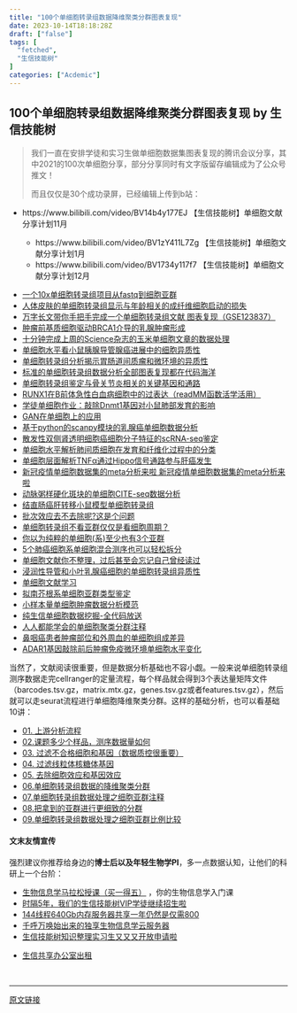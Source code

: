```yaml
---
title: "100个单细胞转录组数据降维聚类分群图表复现"
date: 2023-10-14T18:18:28Z
draft: ["false"]
tags: [
  "fetched",
  "生信技能树"
]
categories: ["Acdemic"]
---
```

100个单细胞转录组数据降维聚类分群图表复现 by 生信技能树
------
<div><blockquote data-tool="mdnice编辑器"><p>我们一直在安排学徒和实习生做单细胞数据集图表复现的腾讯会议分享，其中2021的100次单细胞分享，部分分享同时有文字版留存编辑成为了公众号推文！</p><p>而且仅仅是30个成功录屏，已经编辑上传到b站：</p></blockquote><ul data-tool="mdnice编辑器"><li><section>https://www.bilibili.com/video/BV14b4y177EJ 【生信技能树】单细胞文献分享计划11月</section></li><ul><li><section>https://www.bilibili.com/video/BV1zY411L7Zg 【生信技能树】单细胞文献分享计划1月</section></li><li><section>https://www.bilibili.com/video/BV1734y117f7 【生信技能树】单细胞文献分享计划12月</section></li></ul></ul><section data-tool="mdnice编辑器" data-website="https://www.mdnice.com" mstvisible="3"><ul data-tool="mdnice编辑器"><li><section><a href="http://mp.weixin.qq.com/s?__biz=MzAxMDkxODM1Ng==&amp;mid=2247510920&amp;idx=1&amp;sn=c4561d34e984406693c014cdfe236c0f&amp;chksm=9b4beb33ac3c622542d894344c323ff7cca52f69119d02fc7aa4636af0cbe7df4b6c63dd5ba9&amp;scene=21#wechat_redirect" msttexthash="111054749" msthash="128" data-linktype="2">一个10x单细胞转录组项目从fastq到细胞亚群</a></section></li><li><section><a href="http://mp.weixin.qq.com/s?__biz=MzAxMDkxODM1Ng==&amp;mid=2247510920&amp;idx=2&amp;sn=13d9e2924bac797ce10ca3c5529a41ae&amp;chksm=9b4beb33ac3c6225edf58915420ebba955b68a4cf5a53708979cb6f7a79397a484a78f22b91d&amp;scene=21#wechat_redirect" msttexthash="222015404" msthash="129" data-linktype="2">人体皮肤的单细胞转录组显示与年龄相关的成纤维细胞启动的损失</a></section></li><li><section><a href="http://mp.weixin.qq.com/s?__biz=MzAxMDkxODM1Ng==&amp;mid=2247510731&amp;idx=1&amp;sn=960a62e0c212abc6b0ea1677b4b2dd4a&amp;chksm=9b4bea70ac3c63662648860a50625b9afeaaacd878bee06528db08d89f4eaf85691c1fceb397&amp;scene=21#wechat_redirect" msttexthash="229786011" msthash="130" data-linktype="2">万字长文带你手把手完成一个单细胞转录组文献 图表复现（GSE123837）</a></section></li><li><section><a href="http://mp.weixin.qq.com/s?__biz=MzAxMDkxODM1Ng==&amp;mid=2247509908&amp;idx=2&amp;sn=101e821957741820ddd4d1c226114ce6&amp;chksm=9b4be72fac3c6e39c0a552e7d8467b895227398312fbff270720e7815023328e5af1d3afa367&amp;scene=21#wechat_redirect" msttexthash="117200980" msthash="131" data-linktype="2">肿瘤前基质细胞驱动BRCA1介导的乳腺肿瘤形成</a></section></li><li><section><a href="http://mp.weixin.qq.com/s?__biz=MzAxMDkxODM1Ng==&amp;mid=2247509501&amp;idx=1&amp;sn=5bf81f79bd66efe89afdbb06795fe0c2&amp;chksm=9b4be546ac3c6c509ffd8e4703d02bd80778f52d65ee03a0d6ea5732025ce8f300a9dce13534&amp;scene=21#wechat_redirect" msttexthash="186241744" msthash="132" data-linktype="2">十分钟完成上周的Science杂志的玉米单细胞文章的数据处理</a></section></li><li><section><a href="http://mp.weixin.qq.com/s?__biz=MzAxMDkxODM1Ng==&amp;mid=2247509432&amp;idx=1&amp;sn=1f8399ec391cc980517c3d98417dbde9&amp;chksm=9b4be503ac3c6c15653bd00b09cad9a8bb27071ca9709856059adc9ad993791806e59f5fc720&amp;scene=21#wechat_redirect" msttexthash="159320096" msthash="133" data-linktype="2">单细胞水平看小鼠胰腺导管腺癌进展中的细胞异质性</a></section></li><li><section><a href="http://mp.weixin.qq.com/s?__biz=MzAxMDkxODM1Ng==&amp;mid=2247509432&amp;idx=2&amp;sn=bad534337054cc948c51aea3a4e56b4e&amp;chksm=9b4be503ac3c6c15b249cf47d207b9f18ba71a9c8dee8f97b3f5805998b46135f94d9e1edebe&amp;scene=21#wechat_redirect" msttexthash="169053716" msthash="134" data-linktype="2">单细胞转录组分析揭示胃肠道间质瘤和微环境的异质性</a></section></li><li><section><a href="http://mp.weixin.qq.com/s?__biz=MzAxMDkxODM1Ng==&amp;mid=2247508943&amp;idx=1&amp;sn=237cea820a88359e044e1e26a84a3c8c&amp;chksm=9b4be374ac3c6a6211a01ea391de75c1d9ddd66d3d8cc1e6b85a338a394b5020fa46c44a3f60&amp;scene=21#wechat_redirect" msttexthash="170756859" msthash="135" data-linktype="2">标准的单细胞转录组数据分析全部图表复现都在代码海洋</a></section></li><li><section><a href="http://mp.weixin.qq.com/s?__biz=MzAxMDkxODM1Ng==&amp;mid=2247508943&amp;idx=2&amp;sn=21558c766bfd1987f0979312c5922465&amp;chksm=9b4be374ac3c6a629fa7293132eabb88ad0f95820930792a792a7dec49d130f84f31fbe5c95e&amp;scene=21#wechat_redirect" msttexthash="154778520" msthash="136" data-linktype="2">单细胞转录组鉴定与骨关节炎相关的关键基因和通路</a></section></li><li><section><a href="http://mp.weixin.qq.com/s?__biz=MzAxMDkxODM1Ng==&amp;mid=2247508902&amp;idx=1&amp;sn=8e7695f9da92fd558689f52e75a111e3&amp;chksm=9b4be31dac3c6a0b56e41d543cd45deb44d9460d5eb6b39ce8401e9e69367421b6a5d6f0cca4&amp;scene=21#wechat_redirect" msttexthash="251146857" msthash="137" data-linktype="2">RUNX1在B前体急性白血病细胞中的过表达（readMM函数活学活用）</a></section></li><li><section><a href="http://mp.weixin.qq.com/s?__biz=MzAxMDkxODM1Ng==&amp;mid=2247508719&amp;idx=1&amp;sn=abe955adcee1cf3429a8607c7edfd0b5&amp;chksm=9b4be254ac3c6b42536948d1d3dccbc306b4ace6972da47e10dc5ffab7c215db5fe649c16ed6&amp;scene=21#wechat_redirect" msttexthash="167301056" msthash="138" data-linktype="2">学徒单细胞作业：敲除Dnmt1基因对小鼠肺部发育的影响</a></section></li><li><section><a href="http://mp.weixin.qq.com/s?__biz=MzAxMDkxODM1Ng==&amp;mid=2247508460&amp;idx=1&amp;sn=ef468c159aa4bb5bfe4ed287170970c4&amp;chksm=9b4be157ac3c68418f479221afd16f30d0c170888553fd34b15175a09dc605bbad3bc8194df9&amp;scene=21#wechat_redirect" msttexthash="37828284" msthash="139" data-linktype="2">GAN在单细胞上的应用</a></section></li><li><section><a href="http://mp.weixin.qq.com/s?__biz=MzAxMDkxODM1Ng==&amp;mid=2247507137&amp;idx=1&amp;sn=5f49c1e97b78ef95108ea5949c9eb69f&amp;chksm=9b4b9c7aac3c156cb8e7c6cf914f263ef3862093a9ecf134537b5135107a5ff9a4cb8b188111&amp;scene=21#wechat_redirect" msttexthash="137244133" msthash="140" data-linktype="2">基于python的scanpy模块的乳腺癌单细胞数据分析</a></section></li><li><section><a href="http://mp.weixin.qq.com/s?__biz=MzAxMDkxODM1Ng==&amp;mid=2247505685&amp;idx=1&amp;sn=f21baf88b54cdf08ad7e525072009ee7&amp;chksm=9b4b97aeac3c1eb8012c8f0ca02019597a9e6110272f6f1a362c92d373d60dcee6c6da88536a&amp;scene=21#wechat_redirect" msttexthash="129479779" msthash="141" data-linktype="2">散发性双侧肾透明细胞癌细胞分子特征的scRNA-seq鉴定</a></section></li><li><section><a href="http://mp.weixin.qq.com/s?__biz=MzAxMDkxODM1Ng==&amp;mid=2247505685&amp;idx=2&amp;sn=c28e98bc94fc7bf99d93b3236bc7f362&amp;chksm=9b4b97aeac3c1eb89670a0c374772e9384a948bd2cc59839196f2460ac8956ce485160528fc7&amp;scene=21#wechat_redirect" msttexthash="178295936" msthash="142" data-linktype="2">单细胞水平解析肺间质细胞在发育和纤维化过程中的分类</a></section></li><li><section><a href="http://mp.weixin.qq.com/s?__biz=MzAxMDkxODM1Ng==&amp;mid=2247505598&amp;idx=1&amp;sn=0a15d3bd4cf2becaff9333783136ab03&amp;chksm=9b4b9605ac3c1f1352bef2a981aba78ed831234f57734e4c460e82a9f045b91651e0be2a052e&amp;scene=21#wechat_redirect" msttexthash="150187349" msthash="143" data-linktype="2">单细胞层面解析TNFα通过Hippo信号通路参与肝癌发生</a></section></li><li><section><a href="http://mp.weixin.qq.com/s?__biz=MzAxMDkxODM1Ng==&amp;mid=2247505507&amp;idx=1&amp;sn=c8a59515c9fed7b2226633c1ea16dd34&amp;chksm=9b4b96d8ac3c1fcee08abe9d0ea1f9571fa719ce05ff56158dc66daec2319f2249fffb3ba5c4&amp;scene=21#wechat_redirect" msttexthash="257694671" msthash="144" data-linktype="2">新冠疫情单细胞数据集的meta分析来啦 新冠疫情单细胞数据集的meta分析来啦</a></section></li><li><section><a href="http://mp.weixin.qq.com/s?__biz=MzAxMDkxODM1Ng==&amp;mid=2247505507&amp;idx=3&amp;sn=095c7761403444cb3167db7a5cf81c7e&amp;chksm=9b4b96d8ac3c1fceb15381b1c70b385771a218d601ace36f5d560de568af077f5a20b0e82ae1&amp;scene=21#wechat_redirect" msttexthash="90832703" msthash="145" data-linktype="2">动脉粥样硬化斑块的单细胞CITE-seq数据分析</a></section></li><li><section><a href="http://mp.weixin.qq.com/s?__biz=MzAxMDkxODM1Ng==&amp;mid=2247505429&amp;idx=1&amp;sn=a12c039e077573cdd5ed6040f0eebcf8&amp;chksm=9b4b96aeac3c1fb84dae03f73af2258ffa73d243c5cc408bb22b9307504d786a945de43dfb07&amp;scene=21#wechat_redirect" msttexthash="100752938" msthash="146" data-linktype="2">结直肠癌肝转移小鼠模型单细胞转录组</a></section></li><li><section><a href="http://mp.weixin.qq.com/s?__biz=MzAxMDkxODM1Ng==&amp;mid=2247505381&amp;idx=1&amp;sn=ab87b796ed7e6b1a93c4a66cc09798cf&amp;chksm=9b4b955eac3c1c4802bcad2e2ac79fbaa8c53496cc3f8798c21d75630f6fc84909e129aa8516&amp;scene=21#wechat_redirect" msttexthash="72210398" msthash="147" data-linktype="2">批次效应去不去除呢?这是个问题</a></section></li><li><section><a href="http://mp.weixin.qq.com/s?__biz=MzAxMDkxODM1Ng==&amp;mid=2247505381&amp;idx=2&amp;sn=0bdd4d26545dae31f98aa67fb391a366&amp;chksm=9b4b955eac3c1c4825e6e3d2c81c845cbcff2ef2f8e848a518c1632e1a5975b81f917a676b0e&amp;scene=21#wechat_redirect" msttexthash="119923778" msthash="148" data-linktype="2">单细胞转录组不看亚群仅仅是看细胞周期？</a></section></li><li><section><a href="http://mp.weixin.qq.com/s?__biz=MzAxMDkxODM1Ng==&amp;mid=2247505343&amp;idx=1&amp;sn=e7b70996aac008aab6020ed4e75fc5a3&amp;chksm=9b4b9504ac3c1c12c990a9073435197c459c3f07cc837565f56668fac728f8cb943689dbefee&amp;scene=21#wechat_redirect" msttexthash="94049748" msthash="149" data-linktype="2">你以为纯粹的单细胞(系)至少也有3个亚群</a></section></li><li><section><a href="http://mp.weixin.qq.com/s?__biz=MzAxMDkxODM1Ng==&amp;mid=2247505343&amp;idx=2&amp;sn=9848f32bff1eed05c3862f7cac742079&amp;chksm=9b4b9504ac3c1c12a305e899ea893357206e7ce1cb30cb8321839ba0db6014a25ac75cdf537a&amp;scene=21#wechat_redirect" msttexthash="120254758" msthash="150" data-linktype="2">5个肺癌细胞系单细胞混合测序也可以轻松拆分</a></section></li><li><section><a href="http://mp.weixin.qq.com/s?__biz=MzAxMDkxODM1Ng==&amp;mid=2247505109&amp;idx=1&amp;sn=9b2846561193f2c546d55fbfb0473f25&amp;chksm=9b4b946eac3c1d78ba8d32a0562d83226dcba20e75db4f9bb5b050a6f945fe6c3009819dc55f&amp;scene=21#wechat_redirect" msttexthash="165298068" msthash="151" data-linktype="2">单细胞文献你不整理，过后甚至会忘记自己曾经读过</a></section></li><li><section><a href="http://mp.weixin.qq.com/s?__biz=MzAxMDkxODM1Ng==&amp;mid=2247505014&amp;idx=2&amp;sn=3399db295f6d430c34bd630593584d5d&amp;chksm=9b4b94cdac3c1ddbbb41b126d53021889c3cb7f1eb3d1eec82e02bbc5fe03944c963d83d307f&amp;scene=21#wechat_redirect" msttexthash="154638081" msthash="152" data-linktype="2">浸润性导管和小叶乳腺癌细胞的单细胞转录组异质性</a></section></li><li><section><a href="http://mp.weixin.qq.com/s?__biz=MzAxMDkxODM1Ng==&amp;mid=2247504270&amp;idx=1&amp;sn=0024bbb7b1f3e59649541376ea1c6923&amp;chksm=9b4b9135ac3c1823b476b638568dbbe71be93428fa68ae7d04b6748d96aa84ae455833c3488c&amp;scene=21#wechat_redirect" msttexthash="23812581" msthash="153" data-linktype="2">单细胞文献学习</a></section></li><li><section><a href="http://mp.weixin.qq.com/s?__biz=MzAxMDkxODM1Ng==&amp;mid=2247503667&amp;idx=1&amp;sn=3954bd3ee593f2d52c33c6ca8d553bd0&amp;chksm=9b4b8f88ac3c069ed7c02cbea15b80ef5b8193057d737a1b19101ff5aeedd3103ba7dfad9e63&amp;scene=21#wechat_redirect" msttexthash="69660578" msthash="154" data-linktype="2">拟南芥根系单细胞亚群类型鉴定</a></section></li><li><section><a href="http://mp.weixin.qq.com/s?__biz=MzAxMDkxODM1Ng==&amp;mid=2247502601&amp;idx=1&amp;sn=aefb6e38558c33192c988a6a369b2a00&amp;chksm=9b4b8bb2ac3c02a4b849c55068ee188260d8ce51ada0802a63d9af1811c96f1ab46f2749bab6&amp;scene=21#wechat_redirect" msttexthash="77155559" msthash="155" data-linktype="2">小样本量单细胞肿瘤数据分析模范</a></section></li><li><section><a href="http://mp.weixin.qq.com/s?__biz=MzAxMDkxODM1Ng==&amp;mid=2247502453&amp;idx=1&amp;sn=ab9e0b31042099ec52efcaa90bca3b9c&amp;chksm=9b4b8aceac3c03d8ba5f5e436edbf139c4af7ffd7128dee473e7a959faf61c6ad9cd58688a50&amp;scene=21#wechat_redirect" msttexthash="75774530" msthash="156" data-linktype="2">纯生信单细胞数据挖掘-全代码放送</a></section></li><li><section><a href="http://mp.weixin.qq.com/s?__biz=MzAxMDkxODM1Ng==&amp;mid=2247497956&amp;idx=1&amp;sn=5d4deb7cf7b7848b3e2273cbd663bb6a&amp;chksm=9b4bb85fac3c3149d72f3e722615fda764df268d0f6aabfa077cb25dbf91420e6840e84a494f&amp;scene=21#wechat_redirect" msttexthash="87956973" msthash="157" data-linktype="2">人人都能学会的单细胞聚类分群注释</a></section></li><li><section><a href="http://mp.weixin.qq.com/s?__biz=MzAxMDkxODM1Ng==&amp;mid=2247501323&amp;idx=1&amp;sn=a97a59a55527983b242ae97260442bd0&amp;chksm=9b4b86b0ac3c0fa655a0182d12c469d6e64934d922e254b1ddeda166aa9861962d1f8d42f506&amp;scene=21#wechat_redirect" msttexthash="129394616" msthash="158" data-linktype="2">鼻咽癌患者肿瘤部位和外周血的单细胞组成差异</a></section></li><li><section><a href="http://mp.weixin.qq.com/s?__biz=MzAxMDkxODM1Ng==&amp;mid=2247501323&amp;idx=2&amp;sn=38ba7c1a44f7f17429a268a05bf0b056&amp;chksm=9b4b86b0ac3c0fa66845aae15a1dd801e311d2aa23582e026267d3480b7478b8e8ed60da7007&amp;scene=21#wechat_redirect" msttexthash="146052751" msthash="159" data-linktype="2">ADAR1基因敲除前后肿瘤免疫微环境单细胞水平变化</a></section></li></ul></section><p data-tool="mdnice编辑器">当然了，文献阅读很重要，但是数据分析基础也不容小觑。一般来说单细胞转录组测序数据走完cellranger的定量流程，每个样品就会得到3个表达量矩阵文件（barcodes.tsv.gz，matrix.mtx.gz，genes.tsv.gz或者features.tsv.gz），然后就可以走seurat流程进行单细胞降维聚类分群。这样的基础分析，也可以看基础10讲：</p><ul data-tool="mdnice编辑器"><li><section><a href="https://mp.weixin.qq.com/s?__biz=MzI1Njk4ODE0MQ==&amp;mid=2247486076&amp;idx=1&amp;sn=52bb851d7dc23461233a2cf458736151&amp;scene=21#wechat_redirect" data-linktype="2">01. 上游分析流程</a></section></li><li><section><a href="https://mp.weixin.qq.com/s?__biz=MzI1Njk4ODE0MQ==&amp;mid=2247486082&amp;idx=1&amp;sn=03cadceffb2c14ba95d97fe5caf38d94&amp;scene=21#wechat_redirect" data-linktype="2">02.课题多少个样品，测序数据量如何</a></section></li><li><section><a href="https://mp.weixin.qq.com/s?__biz=MzI1Njk4ODE0MQ==&amp;mid=2247486088&amp;idx=1&amp;sn=3a115338ee4937d20caab78627237553&amp;scene=21#wechat_redirect" data-linktype="2">03. 过滤不合格细胞和基因（数据质控很重要）</a></section></li><li><section><a href="https://mp.weixin.qq.com/s?__biz=MzI1Njk4ODE0MQ==&amp;mid=2247486096&amp;idx=1&amp;sn=1a99c4c5800b7e0287db3e8ef369fab8&amp;scene=21#wechat_redirect" data-linktype="2">04. 过滤线粒体核糖体基因</a></section></li><li><section><a href="https://mp.weixin.qq.com/s?__biz=MzI1Njk4ODE0MQ==&amp;mid=2247486098&amp;idx=1&amp;sn=bf9a71df848d74fe665ce7d5e283d5ff&amp;scene=21#wechat_redirect" data-linktype="2">05. 去除细胞效应和基因效应</a></section></li><li><section><a href="https://mp.weixin.qq.com/s?__biz=MzI1Njk4ODE0MQ==&amp;mid=2247486260&amp;idx=1&amp;sn=c6abf658de73594d1d77d8e1ffa7d153&amp;scene=21#wechat_redirect" data-linktype="2">06.单细胞转录组数据的降维聚类分群</a></section></li><li><section><a href="https://mp.weixin.qq.com/s?__biz=MzI1Njk4ODE0MQ==&amp;mid=2247486271&amp;idx=1&amp;sn=638b434b6deee63206af1c0eeda175ab&amp;scene=21#wechat_redirect" data-linktype="2">07.单细胞转录组数据处理之细胞亚群注释</a></section></li><li><section><a href="https://mp.weixin.qq.com/s?__biz=MzI1Njk4ODE0MQ==&amp;mid=2247486278&amp;idx=1&amp;sn=91250ef733833ff00371818b215dc124&amp;scene=21#wechat_redirect" data-linktype="2">08.把拿到的亚群进行更细致的分群</a></section></li><li><section><a href="https://mp.weixin.qq.com/s?__biz=MzI1Njk4ODE0MQ==&amp;mid=2247486287&amp;idx=1&amp;sn=49627c638ff9c04418282c53518aa7c7&amp;scene=21#wechat_redirect" data-linktype="2">09.单细胞转录组数据处理之细胞亚群比例比较</a></section></li></ul><h4 data-tool="mdnice编辑器">文末友情宣传</h4><p data-tool="mdnice编辑器">强烈建议你推荐给身边的<strong>博士后以及年轻生物学PI</strong>，多一点数据认知，让他们的科研上一个台阶：</p><ul data-tool="mdnice编辑器"><li><section><a target="_blank" href="http://mp.weixin.qq.com/s?__biz=MzAxMDkxODM1Ng==&amp;mid=2247524930&amp;idx=5&amp;sn=19d5eb52cbba6389c6238cd7943d96c7&amp;chksm=9b4b22f9ac3cabefa5c0436a6e723c3ad447fd67bdd2f9d500043220c5e97e6934b6015977e3&amp;scene=21#wechat_redirect" textvalue="生物信息学马拉松授课（买一得‍五）" linktype="text" imgurl="" imgdata="null" data-itemshowtype="0" tab="innerlink" data-linktype="2" hasload="1">生物信息学马拉松授课（买一得五）</a> ，你的生物信息学入门课</section></li><li><section><a target="_blank" href="http://mp.weixin.qq.com/s?__biz=MzAxMDkxODM1Ng==&amp;mid=2247524148&amp;idx=1&amp;sn=7806da6feb41a36493c519c1cfc1d3ac&amp;chksm=9b4bdf8fac3c569960369602f1ef26639cb366b250f233b2297d1f059471c0458335bfc0b829&amp;scene=21#wechat_redirect" textvalue="时隔5年，我们的生信技能树VIP学徒继续招生啦" linktype="text" imgurl="" imgdata="null" data-itemshowtype="0" tab="innerlink" data-linktype="2" hasload="1">时隔5年，我们的生信技能树VIP学徒继续招生啦</a><br></section></li><li><section><a target="_blank" href="http://mp.weixin.qq.com/s?__biz=MzAxMDkxODM1Ng==&amp;mid=2247522831&amp;idx=2&amp;sn=1744efdf428465425a145ff3a982198b&amp;chksm=9b4bdab4ac3c53a28fbecbbff4f254f470b54a7a20468bb753b295b930315e1ec45bcbabc10b&amp;scene=21#wechat_redirect" textvalue="144线程640Gb内存服务器共享一年‍仍然是仅需800" linktype="text" imgurl="" imgdata="null" data-itemshowtype="0" tab="innerlink" data-linktype="2" hasload="1">144线程640Gb内存服务器共享一年仍然是仅需800</a></section></li><li><section><a target="_blank" href="http://mp.weixin.qq.com/s?__biz=MzAxMDkxODM1Ng==&amp;mid=2247519765&amp;idx=1&amp;sn=ce5a8c8182f854c88043059f8c2cb9ff&amp;chksm=9b4bceaeac3c47b88c19941d43dbb1401f3a92206481a0afc41159927868199643f795d62a7e&amp;scene=21#wechat_redirect" textvalue="千呼万唤始出来的独享生物信息学云服务器" linktype="text" imgurl="" imgdata="null" data-itemshowtype="0" tab="innerlink" data-linktype="2" hasload="1">千呼万唤始出来的独享生物信息学云服务器</a></section></li><li><section><a target="_blank" href="http://mp.weixin.qq.com/s?__biz=MzAxMDkxODM1Ng==&amp;mid=2247519765&amp;idx=1&amp;sn=ce5a8c8182f854c88043059f8c2cb9ff&amp;chksm=9b4bceaeac3c47b88c19941d43dbb1401f3a92206481a0afc41159927868199643f795d62a7e&amp;scene=21#wechat_redirect" textvalue="千呼万唤始出来的独享生物信息学云服务器" linktype="text" imgurl="" imgdata="null" data-itemshowtype="0" tab="innerlink" data-linktype="2" hasload="1"></a><a target="_blank" href="http://mp.weixin.qq.com/s?__biz=MzAxMDkxODM1Ng==&amp;mid=2247524275&amp;idx=1&amp;sn=fa592ee29f636f34387491d0fceadd8e&amp;chksm=9b4bdf08ac3c561e0881974b3817beb0a0e514dc1a8df4c34c2b6653da6fa78e09acb03c70c2&amp;scene=21#wechat_redirect" textvalue="生信技能树知识整理实习生又又又开放申请啦" linktype="text" imgurl="" imgdata="null" data-itemshowtype="0" tab="innerlink" data-linktype="2" hasload="1">生信技能树知识整理实习生又又又开放申请啦</a></section></li><li><p><a target="_blank" href="http://mp.weixin.qq.com/s?__biz=MzAxMDkxODM1Ng==&amp;mid=2247524432&amp;idx=1&amp;sn=5b33b0c6807a9e6939c332c58fabff89&amp;chksm=9b4b20ebac3ca9fdb3d8bfaf2bef5552f64eb70e7fae557cc7197fb1a23b3e8bc31b585bf829&amp;scene=21#wechat_redirect" textvalue="生信共享办公室出租" linktype="text" imgurl="" imgdata="null" data-itemshowtype="0" tab="innerlink" data-linktype="2" hasload="1">生信共享办公室出租</a></p></li></ul><p><br></p><p><mp-style-type data-value="3"></mp-style-type></p></div>  
<hr>
<a href="https://mp.weixin.qq.com/s/6Za7q2bxgeYuoFfU8e0HUQ",target="_blank" rel="noopener noreferrer">原文链接</a>
